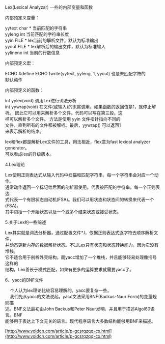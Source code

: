 Lex\(Lexical Analyzar\) 一些的内部变量和函数

内部预定义变量：

yytext   char \* 当前匹配的字符串  
yyleng   int     当前匹配的字符串长度  
yyin     FILE \* lex当前的解析文件，默认为标准输出  
yyout    FILE \* lex解析后的输出文件，默认为标准输入  
yylineno int     当前的行数信息

内部预定义宏：

ECHO     \#define ECHO fwrite\(yytext, yyleng, 1, yyout\) 也是未匹配字符的  
         默认动作

内部预定义的函数：

int yylex\(void\)    调用Lex进行词法分析  
int yywrap\(void\)   在文件\(或输入\)的末尾调用。如果函数的返回值是1，就停止解  
                   析。 因此它可以用来解析多个文件。代码可以写在第三段，这  
                   样可以解析多个文件。 方法是使用 yyin 文件指针指向不同的  
                   文件，直到所有的文件都被解析。最后，yywrap\(\) 可以返回1  
                   来表示解析的结束。

lex和flex都是解析Lex文件的工具，用法相近，flex意为fast lexical analyzer generator。  
可以看成lex的升级版本。



4.Lex理论

Lex使用正则表达式从输入代码中扫描和匹配字符串。每一个字符串会对应一个动作。  
通常动作返回一个标记给后面的剖析器使用，代表被匹配的字符串。每一个正则表达  
式代表一个有限状态自动机\(FSA\)。我们可以用状态和状态间的转换来代表一个\(FSA\)。  
其中包括一个开始状态以及一个或多个结束状态或接受状态。

5.关于Lex的一些综述

Lex其实就是词法分析器，通过配置文件\*.l，依据正则表达式逐字符去顺序解析文件，  
并动态更新内存的数据解析状态。不过Lex只有状态和状态转换能力。因为它没有堆栈，  
它不适合用于剖析外壳结构。而yacc增加了一个堆栈，并且能够轻易处理像括号这样的  
结构。Lex善长于模式匹配，如果有更多的运算要求就需要yacc了。



6、yacc的BNF文件

    个人认为lex理论比较容易理解的，yacc要复杂一些。   
    我们先从yacc的文法说起。yacc文法采用BNF\(Backus-Naur Form\)的变量规则描  
述。BNF文法最初由John Backus和Peter Naur发明，并且用于描述Algol60语言。BNF  
能够用于表达上下文无关的语言。现代程序语言大多数结构能够用BNF来描述。

[http://www.voidcn.com/article/p-gcsrqzqq-cx.html](http://www.voidcn.com/article/p-gcsrqzqq-cx.html)

